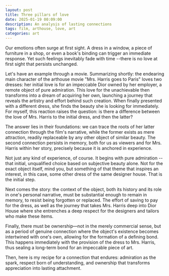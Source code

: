 ```yaml
---
layout: post
title: Three pillars of love
date: 2025-01-19 00:09:00
description: An analysis of lasting connections
tags: film, arthouse, love, art
categories: art
---
```


Our emotions often surge at first sight. A dress in a window, a piece of furniture in a shop, or even a book's binding can trigger an immediate response. Yet such feelings inevitably fade with time --there is no love at first sight that persists unchanged.

Let's have an example through a movie. Summarizing shortly: the endearing main character of the arthouse movie "Mrs. Harris goes to Paris" loves two dresses: her initial love is for an impeccable Dior owned by her employer, a remote object of pure admiration. This love for the unachievable then transforms into a dream of acquiring her own, launching a journey that reveals the artistry and effort behind such creation. When finally presented with a different dress, she finds the beauty she is looking for immediately. For myself, this reaction raises the question: is there a difference between the love of Mrs. Harris to the initial dress, and then the latter?

The answer lies in their foundations: we can trace the roots of her latter connection through the film's narrative, while the former exists as mere attraction, readily replaceable by any other object of similar beauty. The second connection persists in memory, both for us as viewers and for Mrs. Harris within her story, precisely because it is anchored in experience.

Not just any kind of experience, of course. It begins with pure admiration --that initial, unqualified choice based on subjective beauty alone. Not for the exact object itself, mind you, but something of that theme that inspires an interest, in this case, some other dress of the same designer house. That is the initial step.

Next comes the story: the context of the object, both its history and its role in one's personal narrative, must be substantial enough to remain in memory, to resist being forgotten or replaced. The effort of saving to pay for the dress, as well as the journey that takes Mrs. Harris deep into Dior House where she entrenches a deep respect for the designers and tailors who make these items.

Finally, there must be ownership—not in the merely commercial sense, but as a period of genuine connection where the object's existence becomes intertwined with one's own, allowing for the formation of a defining bond. This happens immediately with the provision of the dress to Mrs. Harris, thus sealing a long-term bond for an impeccable piece of art.

Then, here is my recipe for a connection that endures: admiration as the spark, respect born of understanding, and ownership that transforms appreciation into lasting attachment.
